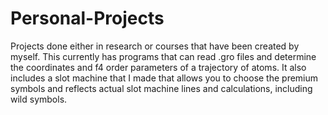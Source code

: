 # Personal-Projects
Projects done either in research or courses that have been created by myself. This currently has programs that can read .gro files 
and determine the coordinates and f4 order parameters of a trajectory of atoms. It also includes a slot machine that I made that
allows you to choose the premium symbols and reflects actual slot machine lines and calculations, including wild symbols.
